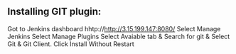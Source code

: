 Installing GIT plugin:
----------------------------
Got to Jenkins dashboard hhtp://http://3.15.199.147:8080/
Select Manage Jenkins
Select Manage Plugins
Select Avaiable tab & Search for git & Select Git & Git Client. Click Install Without Restart
